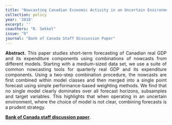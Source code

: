 ```yaml
---
title: "Nowcasting Canadian Economic Activity in an Uncertain Environment. [SDP](https://www.bankofcanada.ca/2018/08/staff-discussion-paper-2018-9/)"
collection: policy
year: '2018' 
excerpt: ''
coauthors: "R. Sekkel"
issue: "9"
journal: "Bank of Canada Staff Discussion Paper"
---
```

<p align="justify"> <b>Abstract.</b> This paper studies short-term forecasting of Canadian real GDP and its expenditure components using combinations of nowcasts from different models. Starting with a medium-sized data set, we use a suite of common nowcasting tools for quarterly real GDP and its expenditure components. Using a two-step combination procedure, the nowcasts are first combined within model classes and then merged into a single point forecast using simple performance-based weighting methods. We find that no single model clearly dominates over all forecast horizons, subsamples and target variables. This highlights that when operating in an uncertain environment, where the choice of model is not clear, combining forecasts is a prudent strategy.
</p>

[**Bank of Canada staff discussion paper**](https://www.bankofcanada.ca/2018/08/staff-discussion-paper-2018-9/).


